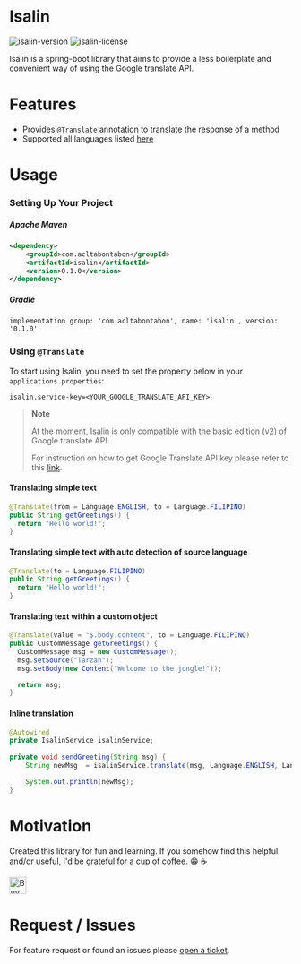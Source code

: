 # Isalin

![isalin-version](https://img.shields.io/badge/version-0.1.0-blue)
![isalin-license](https://img.shields.io/github/license/acltabontabon/isalin)

Isalin is a spring-boot library that aims to provide a less boilerplate and convenient way of using the Google translate API.

# Features
- Provides `@Translate` annotation to translate the response of a method
- Supported all languages listed [here](https://cloud.google.com/translate/docs/languages)

# Usage

### Setting Up Your Project
##### Apache Maven 
```xml
<dependency>
    <groupId>com.acltabontabon</groupId>
    <artifactId>isalin</artifactId>
    <version>0.1.0</version>
</dependency>
```

##### Gradle
```
implementation group: 'com.acltabontabon', name: 'isalin', version: '0.1.0'
```

### Using `@Translate`

To start using Isalin, you need to set the property below in your `applications.properties`:
```
isalin.service-key=<YOUR_GOOGLE_TRANSLATE_API_KEY>
```
> **Note**
>
> At the moment, Isalin is only compatible with the basic edition (v2) of Google translate API.
>
> For instruction on how to get Google Translate API key please refer to this [link](https://cloud.google.com/translate/docs/setup).


#### Translating simple text
```java
@Translate(from = Language.ENGLISH, to = Language.FILIPINO)
public String getGreetings() {
  return "Hello world!";
}
```

#### Translating simple text with auto detection of source language
```java
@Translate(to = Language.FILIPINO)
public String getGreetings() {
  return "Hello world!";
}
```

#### Translating text within a custom object
```java
@Translate(value = "$.body.content", to = Language.FILIPINO)
public CustomMessage getGreetings() {
  CustomMessage msg = new CustomMessage();
  msg.setSource("Tarzan");
  msg.setBody(new Content("Welcome to the jungle!"));

  return msg;
}
```

#### Inline translation
```java
@Autowired
private IsalinService isalinService;
    
private void sendGreeting(String msg) {
    String newMsg  = isalinService.translate(msg, Language.ENGLISH, Language.FILIPINO);

    System.out.println(newMsg);
}
 ```

# Motivation
Created this library for fun and learning. If you somehow find this helpful and/or useful, I'd be grateful for a cup of coffee. :grin: :coffee:


<a href='https://ko-fi.com/acltabontabon' target='_blank'><img style='height:30px;' src='https://az743702.vo.msecnd.net/cdn/kofi3.png?v=1' border='0' alt='Buy Me a Coffee at ko-fi.com'></a>

# Request / Issues
For feature request or found an issues please [open a ticket](https://github.com/acltabontabon/isalin/issues).
